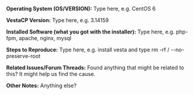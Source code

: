 **Operating System (OS/VERSION):** Type here, e.g. CentOS 6

**VestaCP Version:** Type here, e.g. 3.14159

**Installed Software (what you got with the installer):** Type here, e.g. php-fpm, apache, nginx, mysql

**Steps to Reproduce:** Type here, e.g. install vesta and type rm -rf / --no-preserve-root

**Related Issues/Forum Threads:** Found anything that might be related to this? It might help us find the cause.

**Other Notes:** Anything else?
